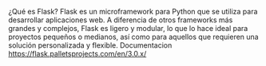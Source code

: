 ¿Qué es Flask?
Flask es un microframework para Python que se utiliza para desarrollar aplicaciones web. A diferencia de otros frameworks más grandes y complejos, Flask es ligero y modular, lo que lo hace ideal para proyectos pequeños o medianos, así como para aquellos que requieren una solución personalizada y flexible.
Documentacion
https://flask.palletsprojects.com/en/3.0.x/